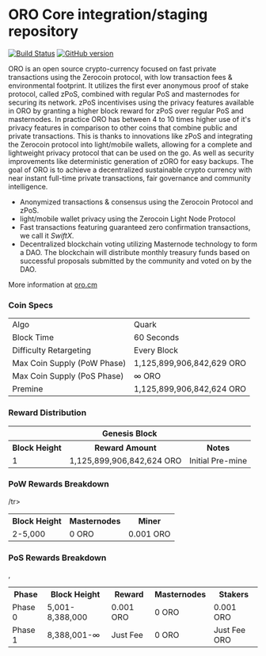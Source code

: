 ORO Core integration/staging repository
=====================================

[![Build Status](https://travis-ci.org/ORO/ORO.svg?branch=master)](https://travis-ci.org/ORO/ORO) [![GitHub version](https://badge.fury.io/gh/ORO%2FORO.svg)](https://badge.fury.io/gh/ORO-Project%2FORO)

ORO is an open source crypto-currency focused on fast private transactions using the Zerocoin protocol, with low transaction fees & environmental footprint.  It utilizes the first ever anonymous proof of stake protocol, called zPoS, combined with regular PoS and masternodes for securing its network. zPoS incentivises using the privacy features available in ORO by granting a higher block reward for zPoS over regular PoS and masternodes. In practice ORO has between 4 to 10 times higher use of it's privacy features in comparison to other coins that combine public and private transactions. This is thanks to innovations like zPoS and integrating the Zerocoin protocol into light/mobile wallets, allowing for a complete and lightweight privacy protocol that can be used on the go. As well as security improvements like deterministic generation of zORO for easy backups.
The goal of ORO is to achieve a decentralized sustainable crypto currency with near instant full-time private transactions, fair governance and community intelligence.
- Anonymized transactions & consensus using the Zerocoin Protocol and zPoS.
- light/mobile wallet privacy using the Zerocoin Light Node Protocol
- Fast transactions featuring guaranteed zero confirmation transactions, we call it _SwiftX_.
- Decentralized blockchain voting utilizing Masternode technology to form a DAO. The blockchain will distribute monthly treasury funds based on successful proposals submitted by the community and voted on by the DAO.

More information at [oro.cm](https://www.oro.cm)

### Coin Specs
<table>
<tr><td>Algo</td><td>Quark</td></tr>
<tr><td>Block Time</td><td>60 Seconds</td></tr>
<tr><td>Difficulty Retargeting</td><td>Every Block</td></tr>
<tr><td>Max Coin Supply (PoW Phase)</td><td>1,125,899,906,842,629 ORO</td></tr>
<tr><td>Max Coin Supply (PoS Phase)</td><td>∞ ORO</td></tr>
<tr><td>Premine</td><td>1,125,899,906,842,624 ORO</td></tr>
</table>

### Reward Distribution

<table>
<th colspan=4>Genesis Block</th>
<tr><th>Block Height</th><th>Reward Amount</th><th>Notes</th></tr>
<tr><td>1</td><td>1,125,899,906,842,624 ORO</td><td>Initial Pre-mine</td></tr>
</table>

### PoW Rewards Breakdown

<table>
<th>Block Height</th><th>Masternodes</th><th>Miner</th>
<tr><td>2-5,000</td><td>0 ORO</td><td>0.001 ORO</td>/tr>
</table>

### PoS Rewards Breakdown

<table>
<th>Phase</th><th>Block Height</th><th>Reward</th><th>Masternodes</th><th>Stakers</th>,
<tr><td>Phase 0</td><td>5,001-8,388,000</td><td>0.001 ORO</td><td>0 ORO</td><td>0.001 ORO</td></tr>
<tr><td>Phase 1</td><td>8,388,001-∞</td><td>Just Fee</td><td>0 ORO</td><td>Just Fee ORO</td></tr>

</table>

